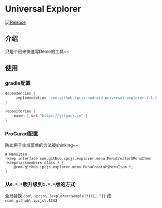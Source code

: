 Universal Explorer
======

[![Release](https://jitpack.io/v/ipcjs/android-universal-explorer.svg)](https://jitpack.io/#ipcjs/android-universal-explorer)

## 介绍

只是个用来快速写Demo的工具~~

## 使用

### gradle配置
```groovy
dependencies {
     implementation 'com.github.ipcjs:android-universal-explorer:1.1.1'
}

repositories {
    maven { url "https://jitpack.io" }
}
```

### ProGurad配置
防止用于生成菜单的方法被shinking~~
```progurad
# MenuItem
-keep interface com.github.ipcjs.explorer.menu.MenuCreator$MenuItem
-keepclassmembers class * {
    @com.github.ipcjs.explorer.menu.MenuCreator$MenuItem *;
}
```
### 从`0.*.*`版升级到`1.*.*`版的方式
全局替换 `com\.ipcjs\.(explorer(sample)?)([;."])` 成 `com\.github\.ipcjs\.$1$3`
